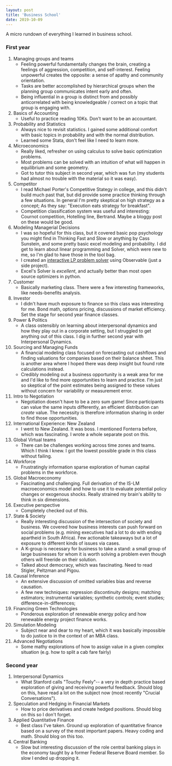 ```yaml
---
layout: post
title: 'Business School'
date: 2019-10-09
---
```


A micro rundown of everything I learned in business school.

### First year

1. Managing groups and teams
   - Feeling powerful fundamentally changes the brain, creating a feelings of aggression, competition, and self-interest. Feeling unpowerful creates the opposite: a sense of apathy and community orientation.
   - Tasks are better accomplished by hierarchical groups when the planning group communicates intent early and often.
   - Being influential in a group is distinct from and possibly anticorrelated with being knowledgeable / correct on a topic that group is engaging with.
2. Basics of Accounting
   - Useful to practice reading 10Ks. Don't want to be an accountant.
3. Probability and Statistics
   - Always nice to revisit statistics. I gained some additional comfort with basic topics in probability and with the normal distribution.
   - Learned some Stata, don't feel like I need to learn more.
4. Microeconomics
   - Really liked, refresher on using calculus to solve basic optimization problems.
   - Most problems can be solved with an intuition of what will happen in equilibrium and some geometry.
   - Got to tutor this subject in second year, which was fun (my students had almost no trouble with the material so it was easy).
5. Competitor
   - I read Michael Porter's Competitive Stategy in college, and this didn't build much past that, but did provide some practice thinking through a few situations. In general I'm pretty skeptical on high strategy as a concept; As they say: "Execution eats strategy for breakfast".
   - Competition classification system was useful and interesting: Cournot competition, Hotelling line, Bertrand. Maybe a bloggy post on these would be good.
6. Modeling Managerial Decisions
   - I was so hopeful for this class, but it covered basic pop psychology you might find in Thinking Fast and Slow or anything by Cass Sunstein, and some pretty basic excel modeling and probability. I did get to learn about linear programming and Solver, which were new to me, so I'm glad to have those in the tool bag.
   - I created an [interactive LP problem solver](https://observablehq.com/@wrgoldstein/domaine-paul-autard/2) using Observable (just a side project).
   - Excel's Solver is _excellent_, and actually better than most open source optimizers in python.
7. Customer
   - Basically marketing class. There were a few interesting frameworks, like needs-benefits analysis.
8. Investor
   - I didn't have much exposure to finance so this class was interesting for me. Bond math, options pricing, discussions of market efficiency. Set the stage for second year finance classes.
9. Power & Politics
   - A class ostensibly on learning about interpersonal dynamics and how they play out in a corporate setting, but I struggled to get anything out of this class. I dig in further second year with Interpersonal Dynamics.
10. Sourcing and Managing Funds
    - A financial modeling class focused on forecasting out cashflows and finding valuations for companies based on their balance sheet. This is another area where I hoped there was deep insight but found rote calculations instead.
    - Credibly modeling out a business opportunity is a weak area for me and I'd like to find more opportunities to learn and practice. I'm just so skeptical of the point estimates being assigned to these values without concern for variability or measurement error.
11. Intro to Negotiation
    - Negotiation doesn't have to be a zero sum game! Since participants can value the same inputs differently, an efficient distribution can _create_ value. The necessity is therefore information sharing in order to find those opportunities.
12. International Experience: New Zealand
    - I went to New Zealand. It was boss. I mentioned Fonterra before, which was fascinating. I wrote a whole separate post on this.
13. Global Virtual teams
    - There can be challenges working across time zones and teams. Which I think I knew. I got the lowest possible grade in this class without failing.
14. Workforce
    - Frustratingly information sparse exploration of human capital problems in the workforce.
15. Global Macroeconomy
    - Fascinating and challenging. Full derivation of the IS-LM macroeconomics model and how to use it to evaluate potential policy changes or exogenous shocks. Really strained my brain's ability to think in six dimensions.
16. Executive perspective
    - Completely checked out of this.
17. State & Society
    - Really interesting discussion of the intersection of society and business. We covered how business interests can push forward on social problems (e.g. mining executives had a lot to do with ending apartheid in South Africa). Few actionable takeaways but a lot of exposure to different kinds of issues via cases.
    - A K-group is necessary for business to take a stand: a small group of large businesses for whom it is worth solving a problem even though others will freeride on their solution.
    - Talked about democracy, which was fascinating. Need to read Stigler, Peltzman and Pigou.
18. Causal Inference
    - An extensive discussion of omitted variables bias and reverse causation.
    - A few new techniques: regression discontinuity designs; matching estimators; instrumental variables; synthetic controls; event studies; difference-in-differences;
19. Financing Green Technologies
    - Ponderous exploration of renewable energy policy and how renewable energy project finance works.
20. Simulation Modeling
    - Subject near and dear to my heart, which it was basically impossible to do justice to in the context of an MBA class.
21. Advanced Negotiations
    - Some mathy explorations of how to assign value in a given complex situation (e.g. how to split a cab fare fairly)

### Second year

1. Interpersonal Dynamics
   - What Stanford calls "Touchy Feely"-- a very in depth practice based exploration of giving and receiving powerful feedback. Should blog on this, have read a lot on the subject now (most recently "Crucial Conversations").
2. Speculation and Hedging in Financial Markets
   - How to price derivatives and create hedged positions. Should blog on this so I don't forget.
3. Applied Quantitative Finance
   - Best class I've taken. Ground up exploration of quantitative finance based on a survey of the most important papers. Heavy coding and math. Should blog on this too.
4. Central Banking
   - Slow but interesting discussion of the role central banking plays in the economy taught by a former Federal Reserve Board member. So slow I ended up dropping it.
